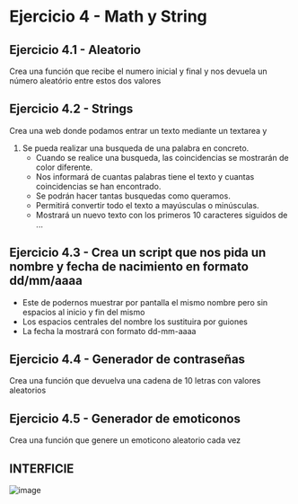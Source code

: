 # Ejercicio 4 - Math y String
## Ejercicio 4.1 - Aleatorio
Crea una función que recibe el numero inicial y final y nos devuela un número aleatório entre estos dos valores
## Ejercicio 4.2 - Strings
Crea una web donde podamos entrar un texto mediante un textarea y 
1. Se pueda realizar una busqueda de una palabra en concreto. 
   - Cuando se realice una busqueda, las coincidencias se mostrarán de color diferente.
   - Nos informará de cuantas palabras tiene el texto y cuantas coincidencias se han encontrado.
   - Se podrán hacer tantas busquedas como queramos.
   - Permitirá convertir todo el texto a mayúsculas o minúsculas.
   - Mostrará un nuevo texto con los primeros 10 caracteres siguidos de ...

## Ejercicio 4.3 - Crea un script que nos pida un nombre y fecha de nacimiento en formato dd/mm/aaaa
- Este de podernos muestrar por pantalla el mismo nombre pero sin espacios al inicio y fin del mismo
- Los espacios centrales del nombre los sustituira por guiones
- La fecha la mostrará con formato dd-mm-aaaa

## Ejercicio 4.4 -  Generador de contraseñas
Crea una función que devuelva una cadena de 10 letras con valores aleatorios

## Ejercicio 4.5 - Generador de emoticonos
Crea una función que genere un emoticono aleatorio cada vez

## INTERFICIE

![image](https://github.com/carrebola/m6/assets/61465929/3a76b185-8ad4-4966-a685-975882812e15)



